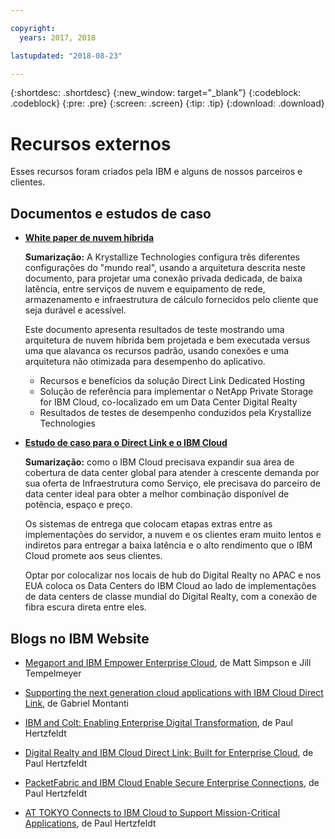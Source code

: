 ```yaml
---

copyright:
  years: 2017, 2018

lastupdated: "2018-08-23"

---
```


{:shortdesc: .shortdesc}
{:new_window: target="_blank"}
{:codeblock: .codeblock}
{:pre: .pre}
{:screen: .screen}
{:tip: .tip}
{:download: .download}

# Recursos externos

Esses recursos foram criados pela IBM e alguns de nossos parceiros e clientes.

## Documentos e estudos de caso

* [**White paper de nuvem híbrida**](https://public.dhe.ibm.com/cloud/bluemix/network/direct-link/ibm-hybrid-cloud-whitepaper.pdf)

    **Sumarização:** A Krystallize Technologies configura três diferentes configurações do "mundo real", usando a arquitetura descrita neste documento, para projetar uma conexão privada dedicada, de baixa latência, entre serviços de nuvem e equipamento de rede, armazenamento e infraestrutura de cálculo fornecidos pelo cliente que seja durável e acessível. 

    Este documento apresenta resultados de teste mostrando uma arquitetura de nuvem híbrida bem projetada e bem executada versus uma que alavanca os recursos padrão, usando conexões e uma arquitetura não otimizada para desempenho do aplicativo.

     * Recursos e benefícios da solução Direct Link Dedicated Hosting 
     * Solução de referência para implementar o NetApp Private Storage for IBM Cloud, co-localizado em um Data Center Digital Realty 
     * Resultados de testes de desempenho conduzidos pela Krystallize Technologies


* [**Estudo de caso para o Direct Link e o IBM Cloud**](https://public.dhe.ibm.com/cloud/bluemix/network/direct-link/ibm-cloud-case-study.pdf)

    **Sumarização:** como o IBM Cloud precisava expandir sua área de cobertura de data center global para atender à crescente demanda por sua oferta de Infraestrutura como Serviço, ele precisava do parceiro de data center ideal para obter a melhor combinação disponível de potência, espaço e preço.

    Os sistemas de entrega que colocam etapas extras entre as implementações do servidor, a nuvem e os clientes eram muito lentos e indiretos para entregar a baixa latência e o alto rendimento que o IBM Cloud promete aos seus clientes. 

    Optar por colocalizar nos locais de hub do Digital Realty no APAC e nos EUA coloca os Data Centers do IBM Cloud ao lado de implementações de data centers de classe mundial do Digital Realty, com a conexão de fibra escura direta entre eles.

## Blogs no IBM Website

* [Megaport and IBM Empower Enterprise Cloud](https://www.ibm.com/blogs/bluemix/2017/12/megaport-and-ibm-empower-enterprise-cloud/), de Matt Simpson e Jill Tempelmeyer

* [Supporting the next generation cloud applications with IBM Cloud Direct Link](https://www.ibm.com/blogs/cloud-computing/2018/06/26/next-generation-cloud-apps-ibm-cloud-direct-link/), de Gabriel Montanti

* [IBM and Colt: Enabling Enterprise Digital Transformation](https://www.ibm.com/blogs/bluemix/2018/06/ibm-colt-enterprise-digital-transformation/), de Paul Hertzfeldt

* [Digital Realty and IBM Cloud Direct Link: Built for Enterprise Cloud](https://www.ibm.com/blogs/bluemix/2018/07/digital-realty-ibm-cloud-direct-link-expand-network/), de Paul Hertzfeldt

* [PacketFabric and IBM Cloud Enable Secure Enterprise Connections](https://www.ibm.com/blogs/bluemix/2018/08/packetfabric-ibm-enable-secure-enterprise-connections/), de Paul Hertzfeldt

* [AT TOKYO Connects to IBM Cloud to Support Mission-Critical Applications](https://www.ibm.com/blogs/bluemix/2018/08/tokyo-connects-ibm-cloud-support-mission-critical-applications/), de Paul Hertzfeldt
